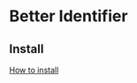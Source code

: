 # Better Identifier

## Install
[How to install](https://github.com/uurha/BetterPluginCollection/wiki/How-to-install)
